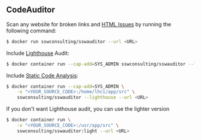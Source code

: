 ## CodeAuditor

Scan any website for broken links and [HTML Issues](https://htmlhint.com) by running the following command:

```bash
$ docker run sswconsulting/sswauditor --url <URL>
```

Include [Lighthouse](https://developers.google.com/web/tools/lighthouse) Audit:

```bash
$ docker container run --cap-add=SYS_ADMIN sswconsulting/sswauditor --lighthouse --url <URL>
```

Include [Static Code Analysis](https://github.com/nvhoanganh/urlchecker/tree/master/sswcodeauditor/rules):

```bash
$ docker container run --cap-add=SYS_ADMIN \
    -v "<YOUR_SOURCE_CODE>:/home/lhci/app/src" \
    sswconsulting/sswauditor --lighthouse --url <URL>
```

If you don't want Lighthouse audit, you can use the lighter version
```bash
$ docker container run \
    -v "<YOUR_SOURCE_CODE>:/usr/app/src" \
    sswconsulting/sswauditor:light --url <URL>
```